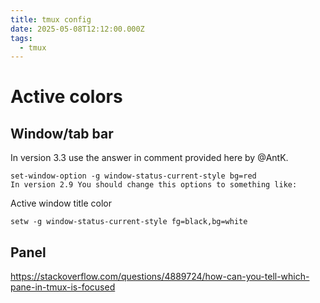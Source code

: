 ```yaml
---
title: tmux config
date: 2025-05-08T12:12:00.000Z
tags:
  - tmux
---
```

# Active colors

## Window/tab bar

In version 3.3 use the answer in comment provided here by @AntK.

```
set-window-option -g window-status-current-style bg=red
In version 2.9 You should change this options to something like:
```

Active window title color

```
setw -g window-status-current-style fg=black,bg=white
```

## Panel

https://stackoverflow.com/questions/4889724/how-can-you-tell-which-pane-in-tmux-is-focused
